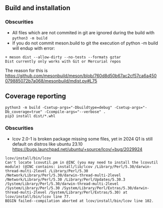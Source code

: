 
## Build and installation

### Obscurities

* All files which are not commited in git are ignored during the build with `python3 -m build` 
* If you do not commit meson.build to git the execution of python -m build will endup with error:
```
+ meson dist --allow-dirty --no-tests --formats gztar
Dist currently only works with Git or Mercurial repos
```
The reason for this is https://github.com/mesonbuild/meson/blob/760d8d50b67ac2cf57ca6a450079885072b7a068/mesonbuild/mdist.py#L75



## Coverage reporting

```
python3 -m build -Csetup-args="-Dbuildtype=debug" -Csetup-args="-Db_coverage=true" -Ccompile-args="--verbose" .
pip3 install dist/*.whl
```

### Obscurities
* lcov 2.0-1 is broken package missing some files, yet in 2024 Q1 is still default on distros like ubuntu 23.10
  https://bugs.launchpad.net/ubuntu/+source/lcov/+bug/2029924
```
lcov/install/bin/lcov
Can't locate lcovutil.pm in @INC (you may need to install the lcovutil module) (@INC contains: install/lib/lcov /Library/Perl/5.30/darwin-thread-multi-2level /Library/Perl/5.30 /Network/Library/Perl/5.30/darwin-thread-multi-2level /Network/Library/Perl/5.30 /Library/Perl/Updates/5.30.3 /System/Library/Perl/5.30/darwin-thread-multi-2level /System/Library/Perl/5.30 /System/Library/Perl/Extras/5.30/darwin-thread-multi-2level /System/Library/Perl/Extras/5.30) at lcov/install/bin/lcov line 77.
BEGIN failed--compilation aborted at lcov/install/bin/lcov line 102.
```